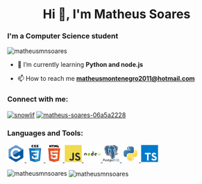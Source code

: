 <h1 align="center">Hi 👋, I'm Matheus Soares</h1>
<h3 align="left">I'm a Computer Science student</h3>

<p align="left"> <img src="https://komarev.com/ghpvc/?username=matheusmnsoares&label=Profile%20views&color=0e75b6&style=flat" alt="matheusmnsoares" /> </p>

- 🌱 I’m currently learning **Python and node.js**

- 📫 How to reach me **matheusmontenegro2011@hotmail.com**

<h3 align="left">Connect with me:</h3>
<p align="left">
<a href="https://twitter.com/snowlif" target="blank"><img align="center" src="https://raw.githubusercontent.com/rahuldkjain/github-profile-readme-generator/master/src/images/icons/Social/twitter.svg" alt="snowlif" height="30" width="40" /></a>
<a href="https://linkedin.com/in/matheus-soares-06a5a2228" target="blank"><img align="center" src="https://raw.githubusercontent.com/rahuldkjain/github-profile-readme-generator/master/src/images/icons/Social/linked-in-alt.svg" alt="matheus-soares-06a5a2228" height="30" width="40" /></a>
</p>

<h3 align="left">Languages and Tools:</h3>
<p align="left"> <a href="https://www.cprogramming.com/" target="_blank" rel="noreferrer"> <img src="https://raw.githubusercontent.com/devicons/devicon/master/icons/c/c-original.svg" alt="c" width="40" height="40"/> </a> <a href="https://www.w3schools.com/css/" target="_blank" rel="noreferrer"> <img src="https://raw.githubusercontent.com/devicons/devicon/master/icons/css3/css3-original-wordmark.svg" alt="css3" width="40" height="40"/> </a> <a href="https://www.w3.org/html/" target="_blank" rel="noreferrer"> <img src="https://raw.githubusercontent.com/devicons/devicon/master/icons/html5/html5-original-wordmark.svg" alt="html5" width="40" height="40"/> </a> <a href="https://developer.mozilla.org/en-US/docs/Web/JavaScript" target="_blank" rel="noreferrer"> <img src="https://raw.githubusercontent.com/devicons/devicon/master/icons/javascript/javascript-original.svg" alt="javascript" width="40" height="40"/> </a> <a href="https://nodejs.org" target="_blank" rel="noreferrer"> <img src="https://raw.githubusercontent.com/devicons/devicon/master/icons/nodejs/nodejs-original-wordmark.svg" alt="nodejs" width="40" height="40"/> </a> <a href="https://www.postgresql.org" target="_blank" rel="noreferrer"> <img src="https://raw.githubusercontent.com/devicons/devicon/master/icons/postgresql/postgresql-original-wordmark.svg" alt="postgresql" width="40" height="40"/> </a> <a href="https://www.python.org" target="_blank" rel="noreferrer"> <img src="https://raw.githubusercontent.com/devicons/devicon/master/icons/python/python-original.svg" alt="python" width="40" height="40"/> </a> <a href="https://www.typescriptlang.org/" target="_blank" rel="noreferrer"> <img src="https://raw.githubusercontent.com/devicons/devicon/master/icons/typescript/typescript-original.svg" alt="typescript" width="40" height="40"/> </a> </p>

<p><img align="left" src="https://github-readme-stats.vercel.app/api/top-langs?username=matheusmnsoares&show_icons=true&theme=dracula&locale=en&layout=compact" alt="matheusmnsoares" /></p>

<p>&nbsp;<img align="center" src="https://github-readme-stats.vercel.app/api?username=matheusmnsoares&show_icons=true&theme=dracula&title_color=00ffb3&locale=en" alt="matheusmnsoares" /></p>
